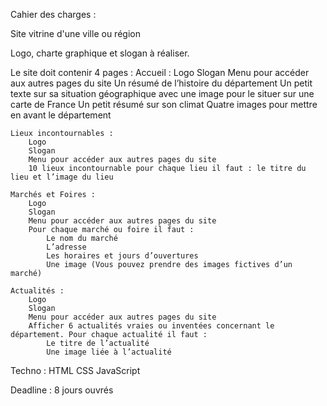 Cahier des charges :

Site vitrine d'une ville ou région

Logo, charte graphique et slogan à réaliser.

Le site doit contenir 4 pages : 
    Accueil : 
        Logo
        Slogan
        Menu pour accéder aux autres pages du site
        Un résumé de l’histoire du département
        Un petit texte sur sa situation géographique avec une image pour le situer sur une carte de France
        Un petit résumé sur son climat
        Quatre images pour mettre en avant le département

    Lieux incontournables :
        Logo
        Slogan
        Menu pour accéder aux autres pages du site
        10 lieux incontournable pour chaque lieu il faut : le titre du lieu et l’image du lieu

    Marchés et Foires :
        Logo
        Slogan
        Menu pour accéder aux autres pages du site
        Pour chaque marché ou foire il faut :
            Le nom du marché
            L’adresse
            Les horaires et jours d’ouvertures
            Une image (Vous pouvez prendre des images fictives d’un marché)

    Actualités :
        Logo
        Slogan
        Menu pour accéder aux autres pages du site
        Afficher 6 actualités vraies ou inventées concernant le département. Pour chaque actualité il faut :
            Le titre de l’actualité
            Une image liée à l’actualité


Techno : HTML CSS JavaScript

Deadline : 8 jours ouvrés